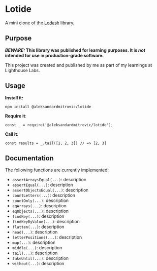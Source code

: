 # Lotide

A mini clone of the [Lodash](https://lodash.com) library.

## Purpose

**_BEWARE:_ This library was published for learning purposes. It is _not_ intended for use in production-grade software.**

This project was created and published by me as part of my learnings at Lighthouse Labs. 

## Usage

**Install it:**

`npm install @aleksandardmitrovic/lotide`

**Require it:**

`const _ = require('@aleksandardmitrovic/lotide');`

**Call it:**

`const results = _.tail([1, 2, 3]) // => [2, 3]`

## Documentation

The following functions are currently implemented:

* `assertArraysEqual(...)`: description
* `assertEqual(...)`: description
* `assertObjectsEqual(...)`: description
* `countLetters(...)`: description
* `countOnly(...)`: description
* `eqArrays(...)`: description
* `eqObjects(...)`: description
* `findKey(...)`: description
* `findKeyByValue(...)`: description
* `flatten(...)`: description
* `head(...)`: description
* `letterPositions(...)`: description
* `map(...)`: description
* `middle(...)`: description
* `tail(...)`: description
* `takeUntil(...)`: description
* `without(...)`: description